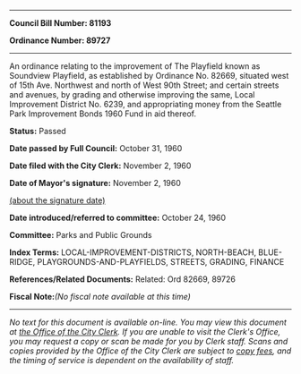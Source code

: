 

********

**Council Bill Number: 81193**
   
**Ordinance Number: 89727**
********

 An ordinance relating to the improvement of The Playfield known as Soundview Playfield, as established by Ordinance No. 82669, situated west of 15th Ave. Northwest and north of West 90th Street; and certain streets and avenues, by grading and otherwise improving the same, Local Improvement District No. 6239, and appropriating money from the Seattle Park Improvement Bonds 1960 Fund in aid thereof.

**Status:** Passed
   
**Date passed by Full Council:** October 31, 1960
   
**Date filed with the City Clerk:** November 2, 1960
   
**Date of Mayor's signature:** November 2, 1960
   
[(about the signature date)](/~public/approvaldate.htm)
   
   
   
**Date introduced/referred to committee:** October 24, 1960
   
**Committee:** Parks and Public Grounds
   
   
**Index Terms:** LOCAL-IMPROVEMENT-DISTRICTS, NORTH-BEACH, BLUE-RIDGE, PLAYGROUNDS-AND-PLAYFIELDS, STREETS, GRADING, FINANCE

**References/Related Documents:** Related: Ord 82669, 89726

**Fiscal Note:**_(No fiscal note available at this time)_
********

_No text for this document is available on-line. You may view this document at [the Office of the City Clerk](http://www.seattle.gov/leg/clerk/contactUs.htm). If you are unable to visit the Clerk's Office, you may request a copy or scan be made for you by Clerk staff. Scans and copies provided by the Office of the City Clerk are subject to [copy fees](http://clerk.seattle.gov/~public/clerkfees.htm), and the timing of service is dependent on the availability of staff._

